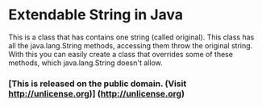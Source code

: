 # Extendable String in Java

This is a class that has contains one string (called original).
This class has all the java.lang.String methods, accessing them throw the original string.
With this you can easily create a class that overrides some of these methods, which java.lang.String doesn't allow.

### [This is released on the public domain. (Visit http://unlicense.org)] (http://unlicense.org)
